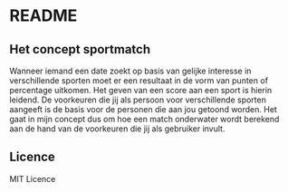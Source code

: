 # README
## Het concept sportmatch
Wanneer iemand een date zoekt op basis van gelijke interesse in verschillende sporten moet er een resultaat in de vorm van punten of percentage uitkomen. Het geven van een score aan een sport is hierin leidend. De voorkeuren die jij als persoon voor verschillende sporten aangeeft is de basis voor de personen die aan jou getoond worden. Het gaat in mijn concept dus om hoe een match onderwater wordt berekend aan de hand van de voorkeuren die jij als gebruiker invult.

## Licence

MIT Licence
